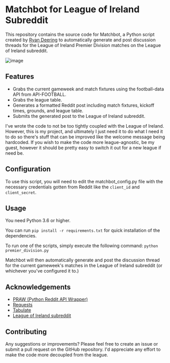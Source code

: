 # Matchbot for League of Ireland Subreddit
This repository contains the source code for Matchbot, a Python script created by [Ryan Deering](github.com/ryandeering) to automatically generate and post discussion threads for the League of Ireland Premier Division matches on the League of Ireland subreddit.

![image](https://user-images.githubusercontent.com/37181720/226486687-bf9e23d0-582e-4dd8-b16a-5259fafa4df6.png)

## Features
- Grabs the current gameweek and match fixtures using the football-data API from API-FOOTBALL.
- Grabs the league table.
- Generates a formatted Reddit post including match fixtures, kickoff times, grounds, and league table.
- Submits the generated post to the League of Ireland subreddit.

I've wrote the code to not be too tightly coupled with the League of Ireland. However, this is my project, and ultimately I just need it to do what I need it to do so there's stuff that can be improved like the welcome message being hardcoded. If you wish to make the code more league-agnostic, be my guest, however it should be pretty easy to switch it out for a new league if need be.

## Configuration
To use this script, you will need to edit the matchbot_config.py file with the necessary credentials gotten from Reddit like the `client_id` and `client_secret`.

## Usage
You need Python 3.6 or higher.

You can run `pip install -r requirements.txt` for quick installation of the dependencies.

To run one of the scripts, simply execute the following command:
`python premier_division.py`

Matchbot will then automatically generate and post the discussion thread for the current gameweek's matches in the League of Ireland subreddit (or whichever you've configured it to.)

## Acknowledgements
- [PRAW (Python Reddit API Wrapper)](https://praw.readthedocs.io/en/stable/)
- [Requests](https://requests.readthedocs.io/en/latest/)
- [Tabulate](https://pypi.org/project/tabulate/)
- [League of Ireland subreddit](https://www.reddit.com/r/LeagueOfIreland/)

## Contributing
Any suggestions or improvements? Please feel free to create an issue or submit a pull request on the GitHub repository. I'd appreciate any effort to make the code more decoupled from the league.

